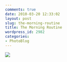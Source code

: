 ```yaml
---
comments: true
date: 2010-03-20 12:33:02
layout: post
slug: the-morning-routine
title: The Morning Routine
wordpress_id: 2982
categories:
- PhotoBlog
---
```


![](http://ryanfitzer.com/main/wp-content/uploads/2010/03/2010-03-19-at-17-55-18.jpg)

